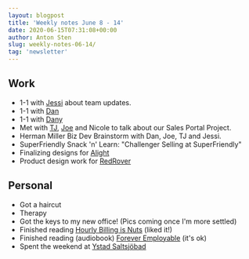 ```yaml
---
layout: blogpost
title: 'Weekly notes June 8 - 14'
date: 2020-06-15T07:31:08+00:00
author: Anton Sten
slug: weekly-notes-06-14/
tag: 'newsletter'
---
```




## Work

- 1-1 with [Jessi](https://twitter.com/jessiofhall) about team updates.
- 1-1 with [Dan](http://danmall.me)
- 1-1 with [Dany](http://sarahazpeitia.com)
- Met with [TJ](https://southleft.com), [Joe](https://twitter.com/JoeRinaldi) and Nicole to talk about our Sales Portal Project.
- Herman Miller Biz Dev Brainstorm with Dan, Joe, TJ and Jessi.
- SuperFriendly Snack 'n' Learn: "Challenger Selling at SuperFriendly"
- Finalizing designs for [Alight](https://www.alight-energy.com)
- Product design work for [RedRover](https://www.redroverk12.com)

## Personal

- Got a haircut
- Therapy
- Got the keys to my new office! (Pics coming once I'm more settled)
- Finished reading [Hourly Billing is Nuts](https://jonathanstark.com/hbin) (liked it!)
- Finished reading (audiobook) [Forever Employable](https://jeffgothelf.com/foreveremployable/) (it's ok)
- Spent the weekend at [Ystad Saltsjöbad](https://www.instagram.com/p/CBaH7y8JrNK/?utm_source=ig_web_copy_link)
